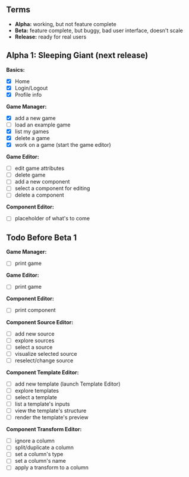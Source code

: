 ## Terms

- **Alpha:** working, but not feature complete
- **Beta:** feature complete, but buggy, bad user interface, doesn't scale
- **Release:** ready for real users

## Alpha 1: Sleeping Giant (next release)

**Basics:**
  - [x] Home
  - [x] Login/Logout
  - [x] Profile info

**Game Manager:**
  - [x] add a new game
  - [ ] load an example game
  - [x] list my games
  - [x] delete a game
  - [x] work on a game (start the game editor)

**Game Editor:**
  - [ ] edit game attributes
  - [ ] delete game
  - [ ] add a new component
  - [ ] select a component for editing
  - [ ] delete a component

**Component Editor:**
  - [ ] placeholder of what's to come


## Todo Before Beta 1

**Game Manager:**
  - [ ] print game

**Game Editor:**
  - [ ] print game

**Component Editor:**
  - [ ] print component

**Component Source Editor:**
  - [ ] add new source
  - [ ] explore sources
  - [ ] select a source
  - [ ] visualize selected source
  - [ ] reselect/change source

**Component Template Editor:**
  - [ ] add new template (launch Template Editor)
  - [ ] explore templates
  - [ ] select a template
  - [ ] list a template's inputs
  - [ ] view the template's structure
  - [ ] render the template's preview

**Component Transform Editor:**
  - [ ] ignore a column
  - [ ] split/duplicate a column
  - [ ] set a column's type
  - [ ] set a column's name
  - [ ] apply a transform to a column
